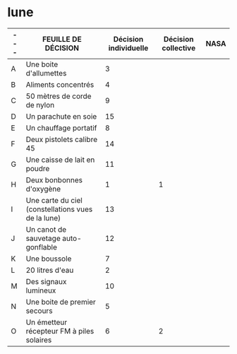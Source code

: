 # lune
| --- | FEUILLE DE DÉCISION | Décision individuelle | Décision collective | NASA |
--- |--- | --- | --- | --- 
A | Une boite d'allumettes | 3 |
B | Aliments concentrés | 4 |
C | 50 mètres de corde de nylon | 9 |
D | Un parachute en soie | 15 |
E | Un chauffage portatif | 8 | 
F | Deux pistolets calibre 45 | 14 |
G | Une caisse de lait en poudre | 11 |
H | Deux bonbonnes d'oxygène | 1 | 1 |
I | Une carte du ciel (constellations vues de la lune) | 13 |
J | Un canot de sauvetage auto-gonflable | 12 |
K | Une boussole | 7 |
L | 20 litres d'eau | 2 |
M | Des signaux lumineux | 10 |
N | Une boite de premier secours | 5 | 
O | Un émetteur récepteur FM à piles solaires | 6 | 2 |
